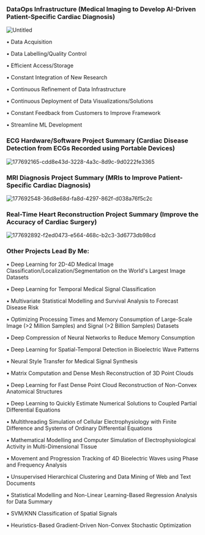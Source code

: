 ### DataOps Infrastructure (Medical Imaging to Develop AI-Driven Patient-Specific Cardiac Diagnosis)
![Untitled](https://user-images.githubusercontent.com/29684281/177957462-d2af775b-49ea-4ef9-996b-ecf364f649cc.png)

•	Data Acquisition

•	Data Labelling/Quality Control

•	Efficient Access/Storage

•	Constant Integration of New Research

•	Continuous Refinement of Data Infrastructure

•	Continuous Deployment of Data Visualizations/Solutions

•	Constant Feedback from Customers to Improve Framework

•	Streamline ML Development

### ECG Hardware/Software Project Summary (Cardiac Disease Detection from ECGs Recorded using Portable Devices)
![177692165-cdd8e43d-3228-4a3c-8d9c-9d0222fe3365](https://user-images.githubusercontent.com/29684281/177954633-f38ca495-0b69-43a8-bc88-92f156651212.png)

### MRI Diagnosis Project Summary (MRIs to Improve Patient-Specific Cardiac Diagnosis)
![177692548-36d8e68d-fa8d-4297-862f-d038a76f5c2c](https://user-images.githubusercontent.com/29684281/177954649-fd6c462f-5f70-4c2f-b98a-cc18f53842c9.png)

### Real-Time Heart Reconstruction Project Summary (Improve the Accuracy of Cardiac Surgery)
![177692892-f2ed0473-e564-468c-b2c3-3d6773db98cd](https://user-images.githubusercontent.com/29684281/177954656-9be277d0-56c2-405e-aeb1-0a3d0e0535a1.png)

### Other Projects Lead By Me:

•	Deep Learning for 2D-4D Medical Image Classification/Localization/Segmentation on the World's Largest Image Datasets

•	Deep Learning for Temporal Medical Signal Classification

•	Multivariate Statistical Modelling and Survival Analysis to Forecast Disease Risk

•	Optimizing Processing Times and Memory Consumption of Large-Scale Image (>2 Million Samples) and Signal (>2 Billion Samples) Datasets

•	Deep Compression of Neural Networks to Reduce Memory Consumption

•	Deep Learning for Spatial-Temporal Detection in Bioelectric Wave Patterns

•	Neural Style Transfer for Medical Signal Synthesis

•	Matrix Computation and Dense Mesh Reconstruction of 3D Point Clouds

•	Deep Learning for Fast Dense Point Cloud Reconstruction of Non-Convex Anatomical Structures

•	Deep Learning to Quickly Estimate Numerical Solutions to Coupled Partial Differential Equations

•	Multithreading Simulation of Cellular Electrophysiology with Finite Difference and Systems of Ordinary Differential Equations

•	Mathematical Modelling and Computer Simulation of Electrophysiological Activity in Multi-Dimensional Tissue

•	Movement and Progression Tracking of 4D Bioelectric Waves using Phase and Frequency Analysis

•	Unsupervised Hierarchical Clustering and Data Mining of Web and Text Documents

•	Statistical Modelling and Non-Linear Learning-Based Regression Analysis for Data Summary

•	SVM/KNN Classification of Spatial Signals

•	Heuristics-Based Gradient-Driven Non-Convex Stochastic Optimization
